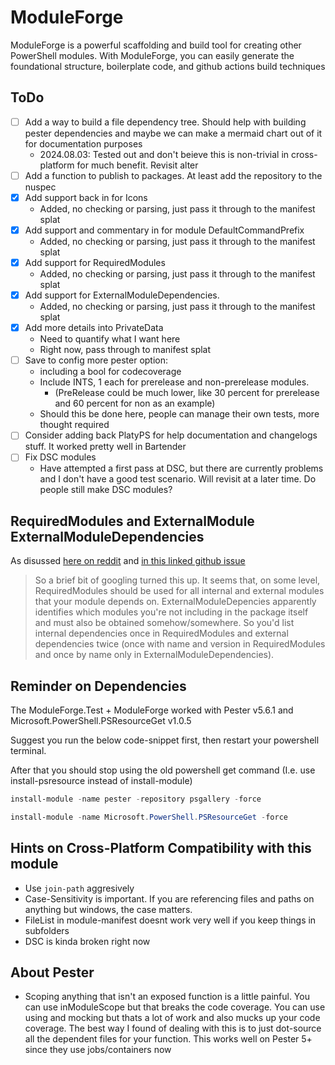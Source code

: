 # ModuleForge

ModuleForge is a powerful scaffolding and build tool for creating other PowerShell modules. With ModuleForge, you can easily generate the foundational structure, boilerplate code, and github actions build techniques

## ToDo

- [ ] Add a way to build a file dependency tree. Should help with building pester dependencies and maybe we can make a mermaid chart out of it for documentation purposes
  - 2024.08.03: Tested out and don't beieve this is non-trivial in cross-platform for much benefit. Revisit alter
- [ ] Add a function to publish to packages. At least add the repository to the nuspec
- [X] Add support back in for Icons
  - Added, no checking or parsing, just pass it through to the manifest splat
- [X] Add support and commentary in for module DefaultCommandPrefix
  - Added, no checking or parsing, just pass it through to the manifest splat
- [x] Add support for RequiredModules
  - Added, no checking or parsing, just pass it through to the manifest splat
- [x] Add support for ExternalModuleDependencies.
  - Added, no checking or parsing, just pass it through to the manifest splat
- [X] Add more details into PrivateData
  - Need to quantify what I want here
  - Right now, pass through to manifest splat
- [ ] Save to config more pester option:
  - including a bool for codecoverage
  - Include INTS, 1 each for prerelease and non-prerelease modules.
    - (PreRelease could be much lower, like 30 percent for prerelease and 60 percent for non as an example)
  - Should this be done here, people can manage their own tests, more thought required
- [ ] Consider adding back PlatyPS for help documentation and changelogs stuff. It worked pretty well in Bartender
- [ ] Fix DSC modules
  - Have attempted a first pass at DSC, but there are currently problems and I don't have a good test scenario. Will revisit at a later time. Do people still make DSC modules?

## RequiredModules and ExternalModule ExternalModuleDependencies

 As disussed [here on reddit](https://www.reddit.com/r/PowerShell/comments/7lt6mz/module_manifests_requiredmodules_vs/) and [in this linked github issue](https://github.com/OneGet/oneget/issues/164)

 > So a brief bit of googling turned this up. It seems that, on some level, RequiredModules should be used for all internal and external modules that your module depends on. ExternalModuleDepencies apparently identifies which modules you're not including in the package itself and must also be obtained somehow/somewhere. So you'd list internal dependencies once in RequiredModules and external dependencies twice (once with name and version in RequiredModules and once by name only in ExternalModuleDependencies).

## Reminder on Dependencies

 The ModuleForge.Test + ModuleForge worked with Pester v5.6.1 and Microsoft.PowerShell.PSResourceGet v1.0.5

 Suggest you run the below code-snippet first, then restart your powershell terminal.

 After that you should stop using the old powershell get command (I.e. use install-psresource instead of install-module)

```PowerShell
install-module -name pester -repository psgallery -force

install-module -name Microsoft.PowerShell.PSResourceGet -force
```

## Hints on Cross-Platform Compatibility with this module

- Use `join-path` aggresively
- Case-Sensitivity is important. If you are referencing files and paths on anything but windows, the case matters.
- FileList in module-manifest doesnt work very well if you keep things in subfolders
- DSC is kinda broken right now

## About Pester

- Scoping anything that isn't an exposed function is a little painful. You can use inModuleScope but that breaks the code coverage. You can use using and mocking but thats a lot of work and also mucks up your code coverage. The best way I found of dealing with this is to just dot-source all the dependent files for your function. This works well on Pester 5+ since they use jobs/containers now
